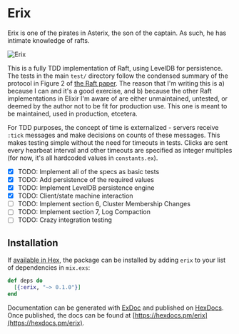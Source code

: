 # Erix

Erix is one of the pirates in Asterix, the son of the captain. As such, he
has intimate knowledge of rafts.

![Erix](http://www.asterix.com/asterix-de-a-a-z/les-personnages/perso/a38b.gif)

This is a fully TDD implementation of Raft, using LevelDB for
persistence. The tests in the main `test/` directory follow the
condensed summary of the protocol in Figure 2 of [the Raft
paper](https://raft.github.io/raft.pdf). The reason that I'm writing this
is a) because I can and it's a good exercise, and b) because the other
Raft implementations in Elixir I'm aware of are either unmaintained, untested,
or deemed by the author not to be fit for production use. This one is meant
to be maintained, used in production, etcetera.

For TDD purposes, the concept of time is externalized - servers receive
`:tick` messages and make decisions on counts of these messages. This makes
testing simple without the need for timeouts in tests. Clicks are sent every
hearbeat interval and other timeouts are specified as integer multiples (for
now, it's all hardcoded values in ``constants.ex``).

* [x] TODO: Implement all of the specs as basic tests
* [x] TODO: Add persistence of the required values
* [x] TODO: Implement LevelDB persistence engine
* [x] TODO: Client/state machine interaction
* [ ] TODO: Implement section 6, Cluster Membership Changes
* [ ] TODO: Implement section 7, Log Compaction
* [ ] TODO: Crazy integration testing

## Installation

If [available in Hex](https://hex.pm/docs/publish), the package can be installed
by adding `erix` to your list of dependencies in `mix.exs`:

```elixir
def deps do
  [{:erix, "~> 0.1.0"}]
end
```

Documentation can be generated with [ExDoc](https://github.com/elixir-lang/ex_doc)
and published on [HexDocs](https://hexdocs.pm). Once published, the docs can
be found at [https://hexdocs.pm/erix](https://hexdocs.pm/erix).
